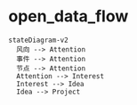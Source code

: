 # open_data_flow
```mermaid
stateDiagram-v2
  风向 --> Attention
  事件 --> Attention
  节点 --> Attention
  Attention --> Interest 
  Interest --> Idea
  Idea --> Project
```

